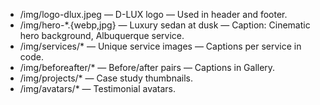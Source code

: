 - /img/logo-dlux.jpeg — D-LUX logo — Used in header and footer.
- /img/hero-*.{webp,jpg} — Luxury sedan at dusk — Caption: Cinematic hero background, Albuquerque service.
- /img/services/* — Unique service images — Captions per service in code.
- /img/beforeafter/* — Before/after pairs — Captions in Gallery.
- /img/projects/* — Case study thumbnails.
- /img/avatars/* — Testimonial avatars.
